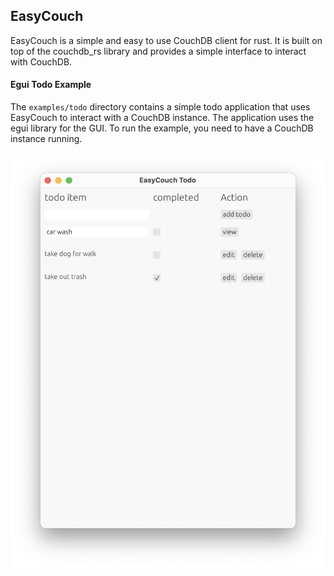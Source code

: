 ## EasyCouch

EasyCouch is a simple and easy to use CouchDB client for rust. It is built on top of the couchdb_rs library and provides a simple interface to interact with CouchDB.


#### Egui Todo Example
The `examples/todo` directory contains a simple todo application that uses EasyCouch to interact with a CouchDB instance. The application uses the egui library for the GUI. To run the example, you need to have a CouchDB instance running.

![Alt text](examples/todo/example_screenshot.png "a title")

